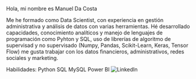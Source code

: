 Hola, mi nombre es  Manuel Da Costa

Me he formado como Data Scientist, con experiencia en gestión administrativa y análisis de datos con varias herramientas.
Hé desarrollado capacidades, conocimiento analíticos y manejo de lenguajes de programación como Pyhton y SQL, uso de librerías de algoritmo de supervisad y no supervisado (Numpy, Pandas, Scikit-Learn, Keras, Tensor Flow) me gusta trabajar con los datos financieros, administrativos, redes sociales y marketing.

Habilidades:
Python
SQL
MySQL
Power BI
<img src="https://camo.githubusercontent.com/47a9d79dcafbcefa19aff3f92461d2ef3409920d756a6a792a30ff497ad6be26/68747470733a2f2f696d672e736869656c64732e696f2f62616467652f4c696e6b6564496e2d416e746f6e696f5f4c656976612d3030373742353f7374796c653d666f722d7468652d6261646765266c6f676f3d6c696e6b6564696e266c6f676f436f6c6f723d7768697465266c6162656c436f6c6f723d313031303130" alt="LinkedIn" data-canonical-src="https://img.shields.io/badge/LinkedIn-Manuel_Da_Costa-0077B5?style=for-the-badge&logo=linkedin&logoColor=white&labelColor=101010%22" style="max-width:100%;">
